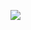 [![](https://www.herokucdn.com/deploy/button.png)](https://heroku.com/deploy?template=https://github.com/innowebka/74)
